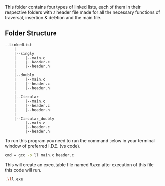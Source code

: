 This folder contains four types of linked lists, each of them in their respective folders with a header file made for all the necessary functions of traversal, insertion & deletion and the main file.

## Folder Structure
```
--LinkedList
    |
    |--singly
    |    |--main.c
    |    |--header.c
    |    |--header.h
    |
    |--doubly
    |    |--main.c
    |    |--header.c
    |    |--header.h
    |
    |--Circular
    |    |--main.c
    |    |--header.c
    |    |--header.h
    |
    |--Circular_doubly
         |--main.c
         |--header.c
         |--header.h
```
To run this program you need to run the command below in your terminal window of preferred I.D.E. (vs code).
```sh
cmd = gcc -o ll main.c header.c
```
This will create an executable file named *ll.exe* after execution of this file this code will run.
```sh
.\ll.exe
```

